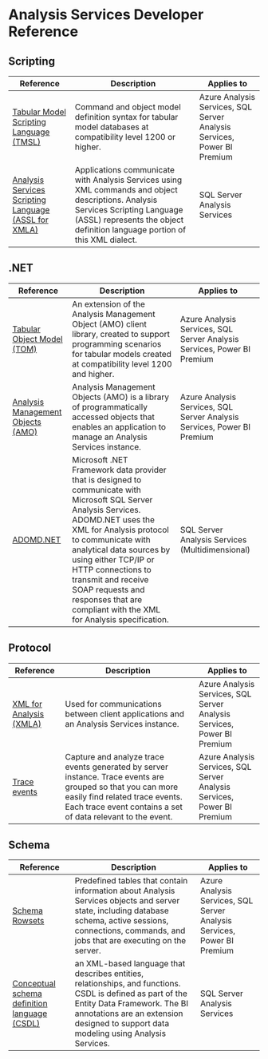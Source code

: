 # Analysis Services Developer Reference

## Scripting


|Reference  |Description  |Applies to  |
|---------|---------|---------|
|[Tabular Model Scripting Language (TMSL)](tmsl/tabular-model-scripting-language-tmsl-reference.md)    |   Command and object model definition syntax for tabular model databases at compatibility level 1200 or higher.      |   Azure Analysis Services, SQL Server Analysis Services, Power BI Premium       |
|[Analysis Services Scripting Language (ASSL for XMLA)](assl/analysis-services-scripting-language-assl-for-xmla.md)    |    Applications communicate with Analysis Services using XML commands and object descriptions. Analysis Services Scripting Language (ASSL) represents the object definition language portion of this XML dialect.     |     SQL Server Analysis Services    |


## .NET

|Reference  |Description  |Applies to  |
|---------|---------|---------|
|  [Tabular Object Model (TOM)](tom/introduction-to-the-tabular-object-model-tom-in-analysis-services-amo.md)  |     An extension of the Analysis Management Object (AMO) client library, created to support programming scenarios for tabular models created at compatibility level 1200 and higher.   |   Azure Analysis Services, SQL Server Analysis Services, Power BI Premium       |
|  [Analysis Management Objects (AMO)](amo/developing-with-analysis-management-objects-amo.md)  |    Analysis Management Objects (AMO) is a library of programmatically accessed objects that enables an application to manage an Analysis Services instance.      |     Azure Analysis Services, SQL Server Analysis Services, Power BI Premium     |
|    [ADOMD.NET](adomd/developing-with-adomd-net.md)    |    Microsoft .NET Framework data provider that is designed to communicate with Microsoft SQL Server Analysis Services. ADOMD.NET uses the XML for Analysis protocol to communicate with analytical data sources by using either TCP/IP or HTTP connections to transmit and receive SOAP requests and responses that are compliant with the XML for Analysis specification.    |    SQL Server Analysis Services (Multidimensional)    |


## Protocol

|Reference  |Description  |Applies to  |
|---------|---------|---------|
|  [XML for Analysis (XMLA)](xmla/xml-for-analysis-xmla-reference.md)  |     Used for communications between client applications and an Analysis Services instance.   |   Azure Analysis Services, SQL Server Analysis Services, Power BI Premium       |
|[Trace events](trace-events/analysis-services-trace-events.md)|Capture and analyze trace events generated by server instance. Trace events are grouped so that you can more easily find related trace events. Each trace event contains a set of data relevant to the event. |  Azure Analysis Services, SQL Server Analysis Services, Power BI Premium |



## Schema

|Reference  |Description  |Applies to  |
|---------|---------|---------|
|  [Schema Rowsets](schema-rowsets/analysis-services-schema-rowsets.md)  |     Predefined tables that contain information about Analysis Services objects and server state, including database schema, active sessions, connections, commands, and jobs that are executing on the server.   |   Azure Analysis Services, SQL Server Analysis Services, Power BI Premium       |
|   [Conceptual schema definition language (CSDL)](csdl/csdl-annotations-for-business-intelligence-csdlbi.md)   |   an XML-based language that describes entities, relationships, and functions. CSDL is defined as part of the Entity Data Framework. The BI annotations are an extension designed to support data modeling using Analysis Services.    |   SQL Server Analysis Services  |


